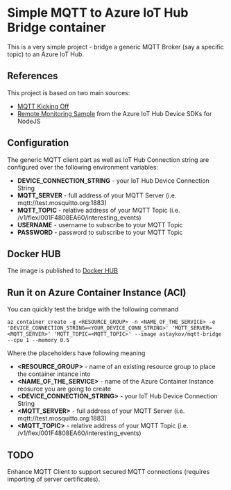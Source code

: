 # Simple MQTT to Azure IoT Hub Bridge container
This is a very simple project - bridge a generic MQTT Broker (say a specific topic) to an Azure IoT Hub.

## References
This project is based on two main sources:

 * [MQTT Kicking Off](http://dstil.ghost.io/mqtt-kicking-off/)
 * [Remote Monitoring Sample](https://github.com/Azure/azure-iot-sdk-node/tree/master/device/samples) from the Azure IoT Hub Device SDKs for NodeJS

## Configuration
The generic MQTT client part as well as IoT Hub Connection string are configured over the following environment variables:
 * **DEVICE_CONNECTION_STRING** - your IoT Hub Device Connection String
 * **MQTT_SERVER** - full address of your MQTT Server (i.e. mqtt://test.mosquitto.org:1883)
 * **MQTT_TOPIC** - relative address of your MQTT Topic (i.e. /v1/flex/001F4808EA60/interesting_events)
 * **USERNAME** - username to subscribe to your MQTT Topic 
 * **PASSWORD** - password to subscribe to your MQTT Topic 

## Docker HUB
The image is published to [Docker HUB](https://hub.docker.com/r/astaykov/mqtt-bridge-iothub/)

## Run it on Azure Container Instance (ACI)
You can quickly test the bridge with the following command
```
az container create -g <RESOURCE_GROUP> -n <NAME_OF_THE_SERVICE> -e 'DEVICE_CONNECTION_STRING=<YOUR_DEVICE_CONN_STRING>' 'MQTT_SERVER=<MQTT_SERVER>' 'MQTT_TOPIC=<MQTT_TOPIC>' --image astaykov/mqtt-bridge --cpu 1 --memory 0.5
```
Where the placeholders have following meaning

 * **<RESOURCE_GROUP>** - name of an existing resource group to place the container intance into
 * **<NAME_OF_THE_SERVICE>** - name of the Azure Container Instance reosurce you are going to create
 * **<DEVICE_CONNECTION_STRING>** - your IoT Hub Device Connection String
 * **<MQTT_SERVER>** - full address of your MQTT Server (i.e. mqtt://test.mosquitto.org:1883)
 * **<MQTT_TOPIC>** - relative address of your MQTT Topic (i.e. /v1/flex/001F4808EA60/interesting_events)

## TODO
Enhance MQTT Client to support secured MQTT connections (requires importing of server certificates).
